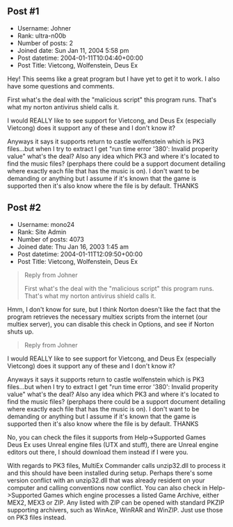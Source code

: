 ## Post #1
- Username: Johner
- Rank: ultra-n00b
- Number of posts: 2
- Joined date: Sun Jan 11, 2004 5:58 pm
- Post datetime: 2004-01-11T10:04:40+00:00
- Post Title: Vietcong, Wolfenstein, Deus Ex

Hey! This seems like a great program but I have yet to get it to work. I also have some questions and comments.

First what's the deal with the "malicious script" this program runs. That's what my norton antivirus shield calls it.

I would REALLY like to see support for Vietcong, and Deus Ex (especially Vietcong) does it support any of these and I don't know it?

Anyways it says it supports return to castle wolfenstein which is PK3 files...but when I try to extract I get "run time error '380': Invalid properity value" what's the deal? Also any idea which PK3 and where it's located to find the music files? (perphaps there could be a support document detailing where exactly each file that has the music is on). I don't want to be demanding or anything but I assume if it's known that the game is supported then it's also know where the file is by default. THANKS
## Post #2
- Username: mono24
- Rank: Site Admin
- Number of posts: 4073
- Joined date: Thu Jan 16, 2003 1:45 am
- Post datetime: 2004-01-11T12:09:50+00:00
- Post Title: Vietcong, Wolfenstein, Deus Ex

> Reply from Johner
>
> First what's the deal with the "malicious script" this program runs. That's what my norton antivirus shield calls it.

Hmm, I don't know for sure, but I think Norton doesn't like the fact that the program retrieves the necessary multiex scripts from the internet (our multiex server), you can disable this check in Options, and see if Norton shuts up. 

> Reply from Johner
>
> 
I would REALLY like to see support for Vietcong, and Deus Ex (especially Vietcong) does it support any of these and I don't know it?

Anyways it says it supports return to castle wolfenstein which is PK3 files...but when I try to extract I get "run time error '380': Invalid properity value" what's the deal? Also any idea which PK3 and where it's located to find the music files? (perphaps there could be a support document detailing where exactly each file that has the music is on). I don't want to be demanding or anything but I assume if it's known that the game is supported then it's also know where the file is by default. THANKS

No, you can check the files it supports from Help->Supported Games   
Deus Ex uses Unreal engine files (UTX and stuff), there are Unreal engine editors out there, I should download them instead if I were you. 

With regards to PK3 files, MultiEx Commander calls unzip32.dll to process it and this should have been installed during setup. Perhaps there's some version conflict with an unzip32.dll that was already resident on your computer and calling conventions now conflict. You can also check in Help->Supported Games which engine processes a listed Game Archive, either MEX2, MEX3 or ZIP. Any listed with ZIP can be opened with standard PKZIP supporting archivers, such as WinAce, WinRAR and WinZIP. Just use those on PK3 files instead.
